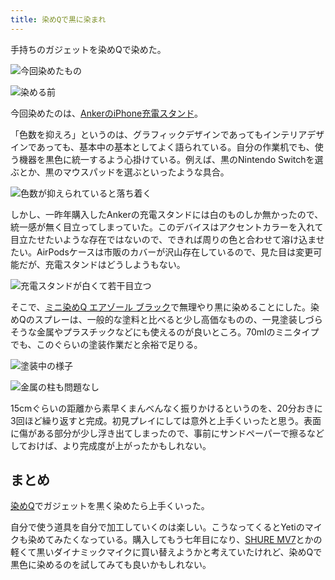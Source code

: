 ```yaml
---
title: 染めQで黒に染まれ
---
```

手持ちのガジェットを染めQで染めた。

![](https://lh5.googleusercontent.com/PPGaphPsA4W9FLx6jjavPg4Wh7_rbY-uMR_oCyzP079fIx9XIA3-BHZYsH8SQh1iZQXNXXEl_lmVLU5bmJ6lvlqfmuhhj8_kjvGW42SmuUSfeSo6hrLDQGfPB4k64o2UqruVJWFwgKnRmhnOTRzS4OVRNbi-1J7QhWidxB1q2VFnZyxDmXQZ7V4T "今回染めたもの")

![](https://lh6.googleusercontent.com/oYZVxTNNNOhBg9i21-Wb3pY1No8EhDZ0BCMnHriZoWpFKfCXA44OTmF4Igb9Awv_RsPRL72-ivwBPkgl21wcSjKB2ph7AksjEL2gc7qazGEmcxdqO-1tJFznW3TasDb0ms1Fry57gvLzPXmeVCgJZJwAq9TdqGIN9T5aqrGL9FjBqG5P0g_D8Vcq "染める前")

今回染めたのは、[AnkerのiPhone充電スタンド](https://r7kamura.com/articles/2021-09-06-anker-iphone-stand)。

「色数を抑えろ」というのは、グラフィックデザインであってもインテリアデザインであっても、基本中の基本としてよく語られている。自分の作業机でも、使う機器を黒色に統一するよう心掛けている。例えば、黒のNintendo Switchを選ぶとか、黒のマウスパッドを選ぶといったような具合。

![](https://lh5.googleusercontent.com/iJLjEmi7-tebPIDLVdwxOClnW7Z9ICsaN7wfWyQTZ8pVsxGw7KIkwpbyQFllsqMiJ4Z1WK6oW-olnOWn6kDDQ2jNdwDLQHFXWiTu1jdBxE502D_85sdSd6FjJhc2Z2yFJBZIMDm6oTr7cCD2CqlSdKHZ9W7dHg2XpfyZXkQp22EFLL64naT2A6tU "色数が抑えられていると落ち着く")

しかし、一昨年購入したAnkerの充電スタンドには白のものしか無かったので、統一感が無く目立ってしまっていた。このデバイスはアクセントカラーを入れて目立たせたいような存在ではないので、できれば周りの色と合わせて溶け込ませたい。AirPodsケースは市販のカバーが沢山存在しているので、見た目は変更可能だが、充電スタンドはどうしようもない。

![](https://lh3.googleusercontent.com/XV46gUoPCeUTEAqQPECuqUMS7Af6PaZ3hpXNyylUMnFnr120MHrvT3NSP4Xt_AYFn6SOdIuTkx8yf5colBImLgrns607kCdQ_4ES6UIoiyYZt8yOTL74V8VlNaA18Fwe-R12zFMKu8QznHGSc70Tm114QFGxK0I_SKkA_voySuS_07atGTZXIM1q "充電スタンドが白くて若干目立つ")

そこで、[ミニ染めQ エアゾール ブラック](https://www.amazon.co.jp/dp/B003QMFUKO)で無理やり黒に染めることにした。染めQのスプレーは、一般的な塗料と比べると少し高価なものの、一見塗装しづらそうな金属やプラスチックなどにも使えるのが良いところ。70mlのミニタイプでも、このぐらいの塗装作業だと余裕で足りる。

![](https://lh4.googleusercontent.com/nUOx50M1VmSS1Xu1sPn2eeZCzEyu8s_pupVdld_xWL1EjM7aO3PvZNZEcuE5LhmtSz9RNV7N5ff1IsysOViaizpX5pVhnulB5WekKDTn5Ltv057q8FPlW8zPE5POw0tjyOchQSUxoJOUxi4raoGY38ks1QQC0wVhHbmFQgBYDg6A964IyTyx3rBw "塗装中の様子")

![](https://lh3.googleusercontent.com/gBciHMQTN7MZyYQhJ-cSMNayefn1K1MA-QkLm6lYp_52C7fcXyHMnFbq-wDuOAxuSbNw051_furIDu7Gu8rjJayWqyMOtpKpj_iaLBoL-VGAstckhaDdclqMHS5BEaa6f_yl5vYn2izhJWpHjWDEmou_KadM1VurOymLOXtOPZ2hMro9oE2ISt3q "金属の柱も問題なし")

15cmぐらいの距離から素早くまんべんなく振りかけるというのを、20分おきに3回ほど繰り返すと完成。初見プレイにしては意外と上手くいったと思う。表面に傷がある部分が少し浮き出てしまったので、事前にサンドペーパーで擦るなどしておけば、より完成度が上がったかもしれない。

まとめ
---

[染めQ](https://www.amazon.co.jp/dp/B003QMFUKO)でガジェットを黒く染めたら上手くいった。

自分で使う道具を自分で加工していくのは楽しい。こうなってくるとYetiのマイクも染めてみたくなっている。購入してもう七年目になり、[SHURE MV7](https://www.amazon.co.jp/dp/B08KY7G1GV)とかの軽くて黒いダイナミックマイクに買い替えようかと考えていたけれど、染めQで黒色に染めるのを試してみても良いかもしれない。
